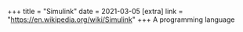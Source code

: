+++
title = "Simulink"
date = 2021-03-05
[extra]
link = "https://en.wikipedia.org/wiki/Simulink"
+++
A programming language

